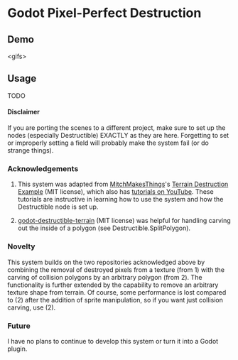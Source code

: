 # Godot Pixel-Perfect Destruction

## Demo

\<gifs\>

## Usage

TODO

#### Disclaimer

If you are porting the scenes to a different project, make sure to set up the nodes (especially Destructible) EXACTLY as they are here.
Forgetting to set or improperly setting a field will probably make the system fail (or do strange things).

### Acknowledgements

1. This system was adapted from [MitchMakesThings](https://www.youtube.com/c/MitchMakesThings)'s 
[Terrain Destruction Example](https://github.com/MitchMakesThings/Godot-Things/tree/main/Terrain-Destruction-Example) (MIT license),
which also has [tutorials on YouTube](https://www.youtube.com/watch?v=q9SV4o7ZZNk). These tutorials are instructive in learning how to use
the system and how the Destructible node is set up.

2. [godot-destructible-terrain](https://github.com/matterda/godot-destructible-terrain/tree/main) (MIT license) was helpful for handling
carving out the inside of a polygon (see Destructible.SplitPolygon).

### Novelty

This system builds on the two repositories acknowledged above by combining the removal of destroyed pixels from a texture (from 1) with the carving of collision polygons by an arbitrary polygon (from 2).
The functionality is further extended by the capability to remove an arbitrary texture shape from terrain. 
Of course, some performance is lost compared to (2) after the addition of sprite manipulation, so if you want just collision carving, use (2).

### Future

I have no plans to continue to develop this system or turn it into a Godot plugin.
